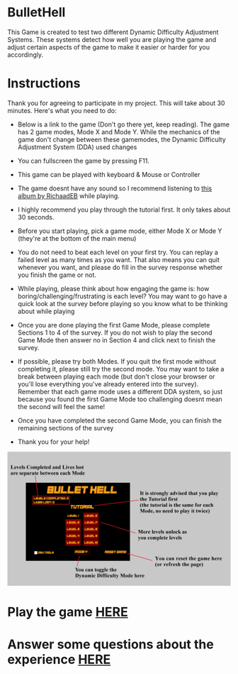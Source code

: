 # BulletHell
This Game is created to test two different Dynamic Difficulty Adjustment Systems. These systems detect how well you are playing the game and adjust certain aspects of the game to make it easier or harder for you accordingly.

# Instructions
Thank you for agreeing to participate in my project. This will take about 30 minutes. Here's what you need to do:

- Below is a link to the game (Don't go there yet, keep reading). The game has 2 game modes, Mode X and Mode Y. While the mechanics of the game don't change between these gamemodes, the Dynamic Difficulty Adjustment System (DDA) used changes

- You can fullscreen the game by pressing F11. 

- This game can be played with keyboard & Mouse or Controller

- The game doesnt have any sound so I recommend listening to <a href="https://www.youtube.com/playlist?list=OLAK5uy_lxZ8ppOyfsh29l_IK8InEEB3z4C19iE3Y" target="_blank">this album by RichaadEB</a> while playing.

- I highly recommend you play through the tutorial first. It only takes about 30 seconds.

- Before you start playing, pick a game mode, either Mode X or Mode Y (they're at the bottom of the main menu)

- You do not need to beat each level on your first try. You can replay a failed level as many times as you want. That also means you can quit whenever you want, and please do fill in the survey response whether you finish the game or not.

- While playing, please think about how engaging the game is: how boring/challenging/frustrating is each level? You may want to go have a quick look at the survey before playing so you know what to be thinking about while playing

- Once you are done playing the first Game Mode, please complete Sections 1 to 4 of the survey. If you do not wish to play the second Game Mode then answer no in Section 4 and click next to finish the survey.

- If possible, please try both Modes. If you quit the first mode without completing it, please still try the second mode. You may want to take a break between playing each mode (but don't close your browser or you'll lose everything you've already entered into the survey). Remember that each game mode uses a different DDA system, so just because you found the first Game Mode too challenging doesnt mean the second will feel the same!

- Once you have completed the second Game Mode, you can finish the remaining sections of the survey

- Thank you for your help!

<img src="guide.png">

# Play the game <a href="https://elliotmoffatt.github.io/BulletHell/" target="_blank">HERE</a>

# Answer some questions about the experience <a href="https://docs.google.com/forms/d/e/1FAIpQLSe0I-o8spG3YJJQ-zj_UJk226CXSYsqtsqxoYVtbjAQa7hZuA/viewform?usp=sf_link" target="_blank">HERE</a>

